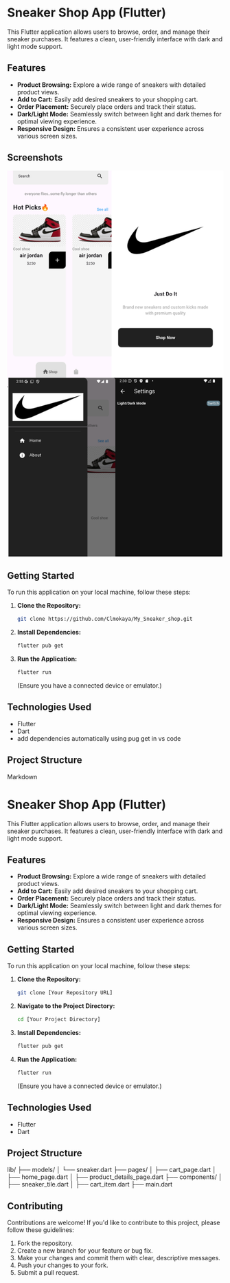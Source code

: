 # Sneaker Shop App (Flutter)

This Flutter application allows users to browse, order, and manage their sneaker purchases. It features a clean, user-friendly interface with dark and light mode support.

## Features

* **Product Browsing:** Explore a wide range of sneakers with detailed product views.
* **Add to Cart:** Easily add desired sneakers to your shopping cart.
* **Order Placement:** Securely place orders and track their status.
* **Dark/Light Mode:** Seamlessly switch between light and dark themes for optimal viewing experience.
* **Responsive Design:** Ensures a consistent user experience across various screen sizes.

## Screenshots

![image alt](https://github.com/Clmokaya/My_Sneaker_shop/blob/2f9dc7231919380a204e00c1660cff30e0879a07/sneaker%20shop%20app.png)


## Getting Started

To run this application on your local machine, follow these steps:

1.  **Clone the Repository:**

    ```bash
    git clone https://github.com/Clmokaya/My_Sneaker_shop.git
    ```

2.  **Install Dependencies:**

    ```bash
    flutter pub get
    ```

3.  **Run the Application:**

    ```bash
    flutter run
    ```

    (Ensure you have a connected device or emulator.)

## Technologies Used

* Flutter
* Dart
* add dependencies automatically using pug get in vs code
## Project Structure
Markdown

# Sneaker Shop App (Flutter)

This Flutter application allows users to browse, order, and manage their sneaker purchases. It features a clean, user-friendly interface with dark and light mode support.

## Features

* **Product Browsing:** Explore a wide range of sneakers with detailed product views.
* **Add to Cart:** Easily add desired sneakers to your shopping cart.
* **Order Placement:** Securely place orders and track their status.
* **Dark/Light Mode:** Seamlessly switch between light and dark themes for optimal viewing experience.
* **Responsive Design:** Ensures a consistent user experience across various screen sizes.

## Getting Started

To run this application on your local machine, follow these steps:

1.  **Clone the Repository:**

    ```bash
    git clone [Your Repository URL]
    ```

2.  **Navigate to the Project Directory:**

    ```bash
    cd [Your Project Directory]
    ```

3.  **Install Dependencies:**

    ```bash
    flutter pub get
    ```

4.  **Run the Application:**

    ```bash
    flutter run
    ```

    (Ensure you have a connected device or emulator.)

## Technologies Used

* Flutter
* Dart


## Project Structure

lib/
├── models/
│   └── sneaker.dart
├── pages/
│   ├── cart_page.dart
│   ├── home_page.dart
│   ├── product_details_page.dart
├── components/
│   ├── sneaker_tile.dart
│   ├── cart_item.dart
├── main.dart


## Contributing

Contributions are welcome! If you'd like to contribute to this project, please follow these guidelines:

1.  Fork the repository.
2.  Create a new branch for your feature or bug fix.
3.  Make your changes and commit them with clear, descriptive messages.
4.  Push your changes to your fork.
5.  Submit a pull request.


